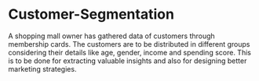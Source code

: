 # Customer-Segmentation
A shopping mall owner has gathered data of customers through membership cards. The customers are to be distributed in different groups considering their details like age, gender, income and spending score. This is to be done for extracting valuable insights and also for designing better marketing strategies. 

